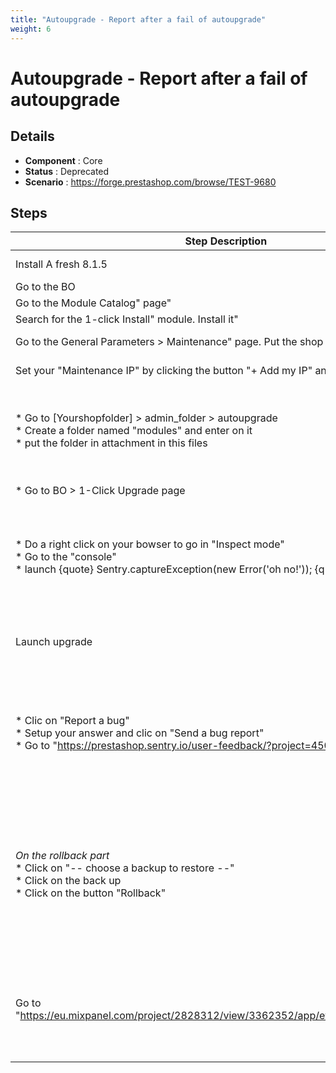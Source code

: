 ```yaml
---
title: "Autoupgrade - Report after a fail of autoupgrade"
weight: 6
---
```


# Autoupgrade - Report after a fail of autoupgrade
## Details
* **Component** : Core
* **Status** : Deprecated
* **Scenario** : https://forge.prestashop.com/browse/TEST-9680

## Steps
| Step Description | Expected result |
| ----- | ----- |
| Install A fresh 8.1.5 | You should have the selection of where in your shop you want to go ( BO or FO ) |
| Go to the BO | You should have your dashboard showed |
| Go to the Module Catalog" page" | Module Catalog page is displayed correctly |
| Search for the 1-click Install" module. Install it" | Module is correctly installed |
| Go to the General Parameters > Maintenance" page. Put the shop in maintenance mode" | Maintenance page is displayed correctly. Maintenance mode is activated |
| Set your "Maintenance IP" by clicking the button "+ Add my IP" and clic on "Save" button | Your IP should be setted on the field and you will have the green notification |
| * Go to [Yourshopfolder] > admin_folder > autoupgrade<br> * Create a folder named "modules" and enter on it <br> * put the folder in attachment in this files | * You should have only the folder <br> ** backup<br> ** download<br> ** latest<br> ** tmp<br> * You should have none files in it <br> * You should have ps_banner on the files |
| * Go to BO > 1-Click Upgrade page | * You should see the configuration page of the module |
| * Do a right click on your bowser to go in "Inspect mode" <br> * Go to the "console"<br> * launch {quote} Sentry.captureException(new Error('oh no!')); {quote} | * You should have the details of what is displayed on your screen directly in a little box<br> * you should see the different request done during the upgrade <br> * The console will answer you with things like ""dbbff11fd3594bff945d3251e989e634"" |
| Launch upgrade | * Upgrade is launched<br> * Your upgrade should display an error when the modules are upgrade<br> * The button "Reports a bug" should be displayed |
| * Clic on "Report a bug" <br> * Setup your answer and clic on "Send a bug report"<br> * Go to "https://prestashop.sentry.io/user-feedback/?project=4507254110552064" | * A new modal "Give feedback" should be displayed with "Email" and "Description" field and "Cancel" and "Send a bug report" button <br> * The field Email shouldn't have Email in grey in it and Description field doesn't have "Give us details about the error" in grey <br> * You should see all the different error send to sentry except your "oh no!" message |
| *On the rollback part*<br> * Click on "-- choose a backup to restore --"<br> * Click on the back up <br> * Click on the button "Rollback" | * You should have a back up with the name "v8.1.5_[the date of today in aaaammdd][The hours of the upgrade with hhmmss] [something else]" in a droplist<br> * The drop list should be lowed and the button Delete should appear <br> * The Rollback should be launched and when it's finished you should have the green notification with "<br>Your restoration is complete<br>Before continuing with your tasks, please review the following checklist to ensure smooth operation after recent recovery." |
| Go to "https://eu.mixpanel.com/project/2828312/view/3362352/app/events#9ad5X2HJqJ7y" | You should see : <br> * [SUE] Upgrade Launched<br> * [SUE] Upgrade failed<br> * [SUE] Rollback launched<br> * [SUE] Rollback succeeded <br><br>With the same Distinct ID and version of php should be like "X.X.XX" |
